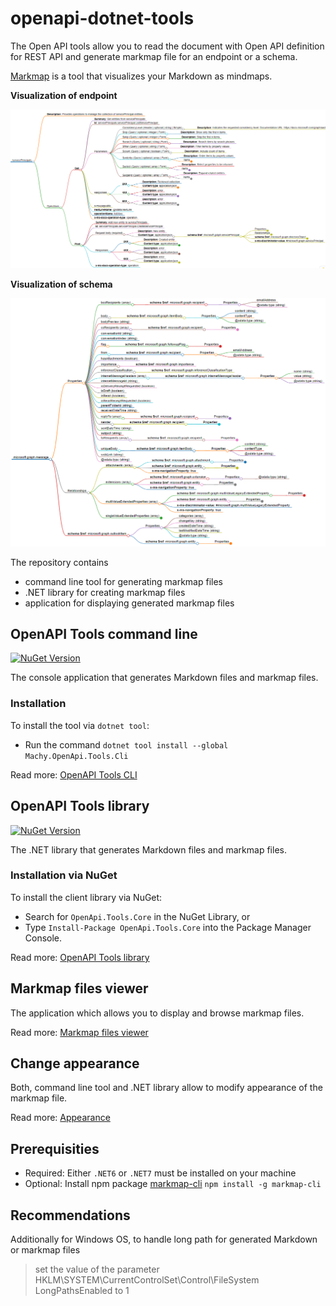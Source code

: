 # openapi-dotnet-tools

The Open API tools allow you to read the document with Open API definition for REST API and generate markmap file for an endpoint or a schema. 

[Markmap](https://github.com/markmap/markmap) is a tool that visualizes your Markdown as mindmaps.

**Visualization of endpoint**

![](Assets/endpoint.png)

**Visualization of schema**

![](Assets/schema.png)

The repository contains
- command line tool for generating markmap files
- .NET library for creating markmap files
- application for displaying generated markmap files 

## OpenAPI Tools command line

[![NuGet Version](https://buildstats.info/nuget/Machy.OpenApi.Tools.Cli)](https://www.nuget.org/packages/Machy.OpenApi.Tools.Cli/)

The console application that generates Markdown files and markmap files.

### Installation

To install the tool via `dotnet tool`:

* Run the command `dotnet tool install --global Machy.OpenApi.Tools.Cli`

Read more: [OpenAPI Tools CLI](OpenApi.Tools.CLI/README.md)


## OpenAPI Tools library

[![NuGet Version](https://buildstats.info/nuget/Machy.OpenApi.Tools.Core)](https://www.nuget.org/packages/Machy.OpenApi.Tools.Core/)

The .NET library that generates Markdown files and markmap files.

### Installation via NuGet

To install the client library via NuGet:

* Search for `OpenApi.Tools.Core` in the NuGet Library, or
* Type `Install-Package OpenApi.Tools.Core` into the Package Manager Console.

Read more: [OpenAPI Tools library](OpenApi.Tools.Core/README.md)

## Markmap files viewer

The application which allows you to display and browse markmap files.

Read more: [Markmap files viewer](OpenApi.Tools.MarkmapViewer/README.md)

## Change appearance

Both, command line tool and .NET library allow to modify appearance of the markmap file.

Read more: [Appearance](docs/Appearance.md)

## Prerequisities

* Required: Either `.NET6` or `.NET7` must be installed on your machine
* Optional: Install npm package [markmap-cli](https://www.npmjs.com/package/markmap-cli) `npm install -g markmap-cli`

## Recommendations

Additionally for Windows OS, to handle long path for generated Markdown or markmap files

> set the value of the parameter HKLM\SYSTEM\CurrentControlSet\Control\FileSystem LongPathsEnabled to 1